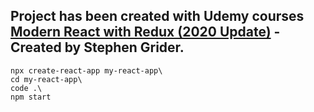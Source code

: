 ## Project has been created with Udemy courses [Modern React with Redux (2020 Update)](https://www.udemy.com/course/react-redux/) - Created by Stephen Grider.

```
npx create-react-app my-react-app\
cd my-react-app\
code .\
npm start
```
